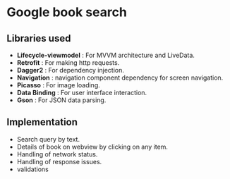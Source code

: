 # Google book search

## Libraries used
* **Lifecycle-viewmodel** : For MVVM architecture and LiveData.
* **Retrofit** : For making http requests.
* **Dagger2** : For dependency injection.
* **Navigation** : navigation component dependency for screen navigation.
* **Picasso** : For image loading.
* **Data Binding** : For user interface interaction.
* **Gson** : For JSON data parsing.


## Implementation  
* Search query by text.
* Details of book on webview by clicking on any item.
* Handling of network status.
* Handling of response issues.
* validations
